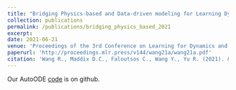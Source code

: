 ```yaml
---
title: "Bridging Physics-based and Data-driven modeling for Learning Dynamical Systems"
collection: publications
permalink: /publications/bridging_physics_based_2021
excerpt:
date: 2021-06-21
venue: 'Proceedings of the 3rd Conference on Learning for Dynamics and Control (L4DC)'
paperurl: 'http://proceedings.mlr.press/v144/wang21a/wang21a.pdf'
citation: 'Wang R., Maddix D.C., Faloutsos C., Wang Y., Yu R. (2021). &quot;Bridging Physics-based and Data-driven modeling for Learning Dynamical Systems.&quot; <i>Proceedings of the 3rd Conference on Learning for Dynamics and Control (L4DC), PMLR.</i> 144:385-398.'
---
```


Our AutoODE [code](https://github.com/Rose-STL-Lab/AutoODE-DSL) is on github.
